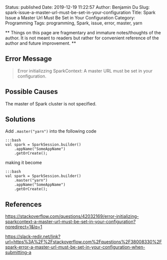 Status: published
Date: 2019-12-19 11:22:57
Author: Benjamin Du
Slug: spark-issue-a-master-url-must-be-set-in-your-configuration
Title: Spark Issue a Master Url Must Be Set in Your Configuration
Category: Programming
Tags: programming, Spark, issue, error, master, yarn

**
Things on this page are fragmentary and immature notes/thoughts of the author.
It is not meant to readers but rather for convenient reference of the author and future improvement.
**

## Error Message

> Error initializzing SparkContext: A master URL must be set in your configuration.

## Possible Causes

The master of Spark cluster is not specified.

## Solutions

Add `.master("yarn")` into the following code

    :::bash
    val spark = SparkSession.builder()
        .appName("SomeAppName")
        .getOrCreate();

making it become

    :::bash
    val spark = SparkSession.builder()
        .master("yarn")
        .appName("SomeAppName")
        .getOrCreate();



## References

https://stackoverflow.com/questions/42032169/error-initializing-sparkcontext-a-master-url-must-be-set-in-your-configuration?noredirect=1&lq=1

https://slack-redir.net/link?url=https%3A%2F%2Fstackoverflow.com%2Fquestions%2F38008330%2Fspark-error-a-master-url-must-be-set-in-your-configuration-when-submitting-a
